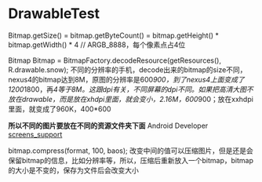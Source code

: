 # DrawableTest

Bitmap.getSize() = bitmap.getByteCount() = bitmap.getHeight() * bitmap.getWidth() * 4 // ARGB_8888，每个像素点占4位

Bitmap Bitmap = BitmapFactory.decodeResource(getResources(), R.drawable.snow);
不同的分辨率的手机，decode出来的bitmap的size不同，nexus4的bitmap达到8M，原图的分辨率是600*900，到了nexus4上面变成了1200*1800，再*4等于8M。这跟dpi有关，不同屏幕的dpi不同。如果把高清大图不放在drawable，而是放在xhdpi里面，就会变小，2.16M，600*900；放在xxhdpi里面，就变成了960K，400*600

**所以不同的图片要放在不同的资源文件夹下面**
Android Developer [screens_support](http://developer.android.com/intl/zh-cn/guide/practices/screens_support.html)

bitmap.compress(format, 100, baos);
改变中间的值可以压缩图片，但是还是会保留bitmap的信息，比如分辨率等，所以，压缩后重新放入一个bitmap，bitmap的大小是不变的，保存为文件后会改变大小
